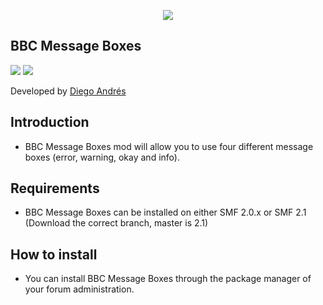 <p align="center">
    <img src="https://smftricks.com/logos/logo.png">
 </p>

## BBC Message Boxes
<img src="https://img.shields.io/badge/License-MPL 2.0-a05a3f?style=flat-square"> <img src="https://img.shields.io/badge/SMF-2.1-3f73a0?style=flat-square">

Developed by [Diego Andrés](https://github.com/DiegoAndresCortes)

## Introduction
* BBC Message Boxes mod will allow you to use four different message boxes (error, warning, okay and info).

## Requirements
* BBC Message Boxes can be installed on either SMF 2.0.x or SMF 2.1 (Download the correct branch, master is 2.1)

## How to install
* You can install BBC Message Boxes through the package manager of your forum administration.
